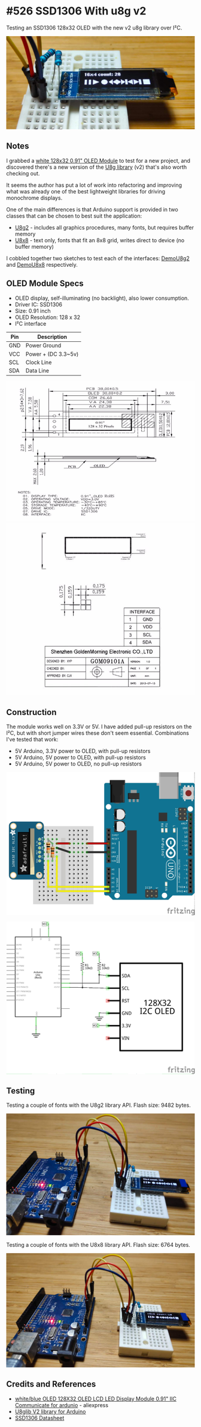 # #526 SSD1306 With u8g v2

Testing an SSD1306 128x32 OLED with the new v2 u8g library over I²C.

![Build](./assets/SSD1306_u8g2_build.jpg?raw=true)

## Notes

I grabbed a [white 128x32 0.91" OLED Module](https://www.aliexpress.com/item/32672229793.html) to test for a new project,
and discovered there's a new version of the [U8g library](https://github.com/olikraus/U8g2_Arduino) (v2) that's also worth checking out.

It seems the author has put a lot of work into refactoring and improving what was already one of
the best lightweight libraries for driving monochrome displays.

One of the main differences is that Arduino support is provided in two classes that can be chosen to best suit the application:

* [U8g2](https://github.com/olikraus/u8g2/wiki/u8g2reference) - includes all graphics procedures, many fonts, but requires buffer memory
* [U8x8](https://github.com/olikraus/u8g2/wiki/u8x8reference) - text only, fonts that fit an 8x8 grid, writes direct to device (no buffer memory)

I cobbled together two sketches to test each of the interfaces:
[DemoU8g2](./DemoU8g2/DemoU8g2.ino?raw=true) and [DemoU8x8](./DemoU8x8/DemoU8x8.ino?raw=true) respectively.

## OLED Module Specs

* OLED display, self-illuminating (no backlight), also lower consumption.
* Driver IC: SSD1306
* Size: 0.91 inch
* OLED Resolution: 128 x 32
* I²C interface

| Pin | Description         |
|-----|---------------------|
| GND | Power Ground        |
| VCC | Power + (DC 3.3~5v) |
| SCL | Clock Line          |
| SDA | Data Line           |

![oled_mechanical1](./assets/oled_mechanical1.jpg?raw=true)
![oled_mechanical2](./assets/oled_mechanical2.jpg?raw=true)

## Construction

The module works well on 3.3V or 5V. I have added pull-up resistors on the I²C, but with short jumper wires these don't seem essential.
Combinations I've tested that work:

* 5V Arduino, 3.3V power to OLED, with pull-up resistors
* 5V Arduino, 5V power to OLED, with pull-up resistors
* 5V Arduino, 5V power to OLED, no pull-up resistors

![Breadboard](./assets/SSD1306_u8g2_bb.jpg?raw=true)

![Schematic](./assets/SSD1306_u8g2_schematic.jpg?raw=true)

## Testing

Testing a couple of fonts with the U8g2 library API. Flash size: 9482 bytes.

![DemoU8g2](./assets/DemoU8g2.jpg?raw=true)

Testing a couple of fonts with the U8x8 library API. Flash size: 6764 bytes.

![DemoU8x8](./assets/DemoU8x8.jpg?raw=true)

## Credits and References

* [white/blue OLED 128X32 OLED LCD LED Display Module 0.91" IIC Communicate for ardunio](https://www.aliexpress.com/item/32672229793.html) - aliexpress
* [U8glib V2 library for Arduino](https://github.com/olikraus/U8g2_Arduino)
* [SSD1306 Datasheet](https://cdn-shop.adafruit.com/datasheets/SSD1306.pdf)
